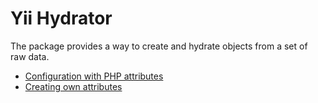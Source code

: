 # Yii Hydrator

The package provides a way to create and hydrate objects from a set of raw data.

- [Configuration with PHP attributes](configuration-with-attributes.md)
- [Creating own attributes](creating-own-attributes.md)
